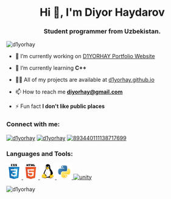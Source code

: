 <h1 align="center">Hi 👋, I'm Diyor Haydarov</h1>
<h3 align="center">Student programmer from Uzbekistan.</h3>

<p align="left"> <img src="https://komarev.com/ghpvc/?username=d1yorhay&label=Profile%20views&color=0e75b6&style=flat" alt="d1yorhay" /> </p>

- 🔭 I’m currently working on [D1YORHAY Portfolio Website](https://github.com/d1yorhay/d1yorhay.github.io)

- 🌱 I’m currently learning **C++**

- 👨‍💻 All of my projects are available at [d1yorhay.github.io](d1yorhay.github.io)

- 📫 How to reach me **diyorhay@gmail.com**

- ⚡ Fun fact **I don't like public places**

<h3 align="left">Connect with me:</h3>
<p align="left">
<a href="https://fb.com/d1yorhay" target="blank"><img align="center" src="https://raw.githubusercontent.com/rahuldkjain/github-profile-readme-generator/master/src/images/icons/Social/facebook.svg" alt="d1yorhay" height="30" width="40" /></a>
<a href="https://instagram.com/d1yorhay" target="blank"><img align="center" src="https://raw.githubusercontent.com/rahuldkjain/github-profile-readme-generator/master/src/images/icons/Social/instagram.svg" alt="d1yorhay" height="30" width="40" /></a>
<a href="https://discord.gg/893440111138717699" target="blank"><img align="center" src="https://raw.githubusercontent.com/rahuldkjain/github-profile-readme-generator/master/src/images/icons/Social/discord.svg" alt="893440111138717699" height="30" width="40" /></a>
</p>

<h3 align="left">Languages and Tools:</h3>
<p align="left"> <a href="https://www.w3schools.com/css/" target="_blank" rel="noreferrer"> <img src="https://raw.githubusercontent.com/devicons/devicon/master/icons/css3/css3-original-wordmark.svg" alt="css3" width="40" height="40"/> </a> <a href="https://www.w3.org/html/" target="_blank" rel="noreferrer"> <img src="https://raw.githubusercontent.com/devicons/devicon/master/icons/html5/html5-original-wordmark.svg" alt="html5" width="40" height="40"/> </a> <a href="https://www.linux.org/" target="_blank" rel="noreferrer"> <img src="https://raw.githubusercontent.com/devicons/devicon/master/icons/linux/linux-original.svg" alt="linux" width="40" height="40"/> </a> <a href="https://www.python.org" target="_blank" rel="noreferrer"> <img src="https://raw.githubusercontent.com/devicons/devicon/master/icons/python/python-original.svg" alt="python" width="40" height="40"/> </a> <a href="https://unity.com/" target="_blank" rel="noreferrer"> <img src="https://www.vectorlogo.zone/logos/unity3d/unity3d-icon.svg" alt="unity" width="40" height="40"/> </a> </p>

<p><img align="center" src="https://github-readme-stats.vercel.app/api/top-langs?username=d1yorhay&show_icons=true&locale=en&layout=compact" alt="d1yorhay" /></p>

